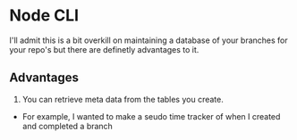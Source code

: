 # Node CLI

I'll admit this is a bit overkill on maintaining a database of your branches for your repo's but there are definetly advantages to it.

## Advantages

1. You can retrieve meta data from the tables you create.

- For example, I wanted to make a seudo time tracker of when I created and completed a branch
